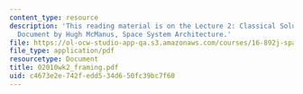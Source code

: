 ```yaml
---
content_type: resource
description: 'This reading material is on the Lecture 2: Classical Solutions Framing
  Document by Hugh McManus, Space System Architecture.'
file: https://ol-ocw-studio-app-qa.s3.amazonaws.com/courses/16-892j-space-system-architecture-and-design-fall-2004/c4673e2e742fedd534d650fc39bc7f60_02010wk2_framing.pdf
file_type: application/pdf
resourcetype: Document
title: 02010wk2_framing.pdf
uid: c4673e2e-742f-edd5-34d6-50fc39bc7f60
---
```

